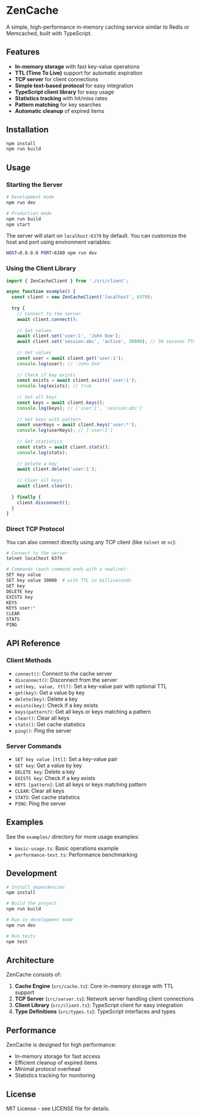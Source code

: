 # ZenCache

A simple, high-performance in-memory caching service similar to Redis or Memcached, built with TypeScript.

## Features

- **In-memory storage** with fast key-value operations
- **TTL (Time To Live)** support for automatic expiration
- **TCP server** for client connections
- **Simple text-based protocol** for easy integration
- **TypeScript client library** for easy usage
- **Statistics tracking** with hit/miss rates
- **Pattern matching** for key searches
- **Automatic cleanup** of expired items

## Installation

```bash
npm install
npm run build
```

## Usage

### Starting the Server

```bash
# Development mode
npm run dev

# Production mode
npm run build
npm start
```

The server will start on `localhost:6379` by default. You can customize the host and port using environment variables:

```bash
HOST=0.0.0.0 PORT=6380 npm run dev
```

### Using the Client Library

```typescript
import { ZenCacheClient } from './src/client';

async function example() {
  const client = new ZenCacheClient('localhost', 6379);
  
  try {
    // Connect to the server
    await client.connect();
    
    // Set values
    await client.set('user:1', 'John Doe');
    await client.set('session:abc', 'active', 30000); // 30 seconds TTL
    
    // Get values
    const user = await client.get('user:1');
    console.log(user); // 'John Doe'
    
    // Check if key exists
    const exists = await client.exists('user:1');
    console.log(exists); // true
    
    // Get all keys
    const keys = await client.keys();
    console.log(keys); // ['user:1', 'session:abc']
    
    // Get keys with pattern
    const userKeys = await client.keys('user:*');
    console.log(userKeys); // ['user:1']
    
    // Get statistics
    const stats = await client.stats();
    console.log(stats);
    
    // Delete a key
    await client.delete('user:1');
    
    // Clear all keys
    await client.clear();
    
  } finally {
    client.disconnect();
  }
}
```

### Direct TCP Protocol

You can also connect directly using any TCP client (like `telnet` or `nc`):

```bash
# Connect to the server
telnet localhost 6379

# Commands (each command ends with a newline):
SET key value
SET key value 30000  # with TTL in milliseconds
GET key
DELETE key
EXISTS key
KEYS
KEYS user:*
CLEAR
STATS
PING
```

## API Reference

### Client Methods

- `connect()`: Connect to the cache server
- `disconnect()`: Disconnect from the server
- `set(key, value, ttl?)`: Set a key-value pair with optional TTL
- `get(key)`: Get a value by key
- `delete(key)`: Delete a key
- `exists(key)`: Check if a key exists
- `keys(pattern?)`: Get all keys or keys matching a pattern
- `clear()`: Clear all keys
- `stats()`: Get cache statistics
- `ping()`: Ping the server

### Server Commands

- `SET key value [ttl]`: Set a key-value pair
- `GET key`: Get a value by key
- `DELETE key`: Delete a key
- `EXISTS key`: Check if a key exists
- `KEYS [pattern]`: List all keys or keys matching pattern
- `CLEAR`: Clear all keys
- `STATS`: Get cache statistics
- `PING`: Ping the server

## Examples

See the `examples/` directory for more usage examples:

- `basic-usage.ts`: Basic operations example
- `performance-test.ts`: Performance benchmarking

## Development

```bash
# Install dependencies
npm install

# Build the project
npm run build

# Run in development mode
npm run dev

# Run tests
npm test
```

## Architecture

ZenCache consists of:

1. **Cache Engine** (`src/cache.ts`): Core in-memory storage with TTL support
2. **TCP Server** (`src/server.ts`): Network server handling client connections
3. **Client Library** (`src/client.ts`): TypeScript client for easy integration
4. **Type Definitions** (`src/types.ts`): TypeScript interfaces and types

## Performance

ZenCache is designed for high performance:

- In-memory storage for fast access
- Efficient cleanup of expired items
- Minimal protocol overhead
- Statistics tracking for monitoring

## License

MIT License - see LICENSE file for details.
